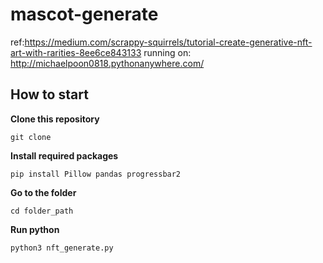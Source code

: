 # mascot-generate
ref:https://medium.com/scrappy-squirrels/tutorial-create-generative-nft-art-with-rarities-8ee6ce843133
running on: http://michaelpoon0818.pythonanywhere.com/
## How to start
**Clone this repository**

```git clone```

**Install required packages**

```pip install Pillow pandas progressbar2```

**Go to the folder**

```cd folder_path```

**Run python**

```python3 nft_generate.py```
